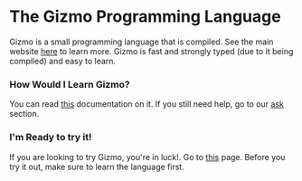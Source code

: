 # The Gizmo Programming Language
Gizmo is a small programming language that is compiled. See the main website [here](https://ellder054.github.io/gizmolang/) to learn more.
Gizmo is fast and strongly typed (due to it being compiled) and easy to learn.

### How Would I Learn Gizmo?
You can read [this](https://ellder054.github.io/gizmolang/docs.html) documentation on it.
If you still need help, go to our [ask](https://ellder054.github.io/gizmolang/ask.html) section.

### I'm Ready to try it!
If you are looking to try Gizmo, you're in luck!. Go to [this](https://ellder054.github.io/gizmolang/try-out.html) page.
Before you try it out, make sure to learn the language first.
